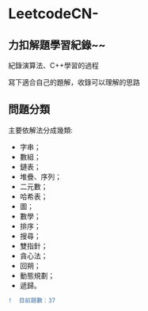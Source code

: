 # LeetcodeCN-   

## 力扣解題學習紀錄~~

紀錄演算法、C++學習的過程    
 
寫下適合自己的題解，收錄可以理解的思路

## 問題分類

主要依解法分成幾類:

* 字串；
* 數組；
* 鏈表；
* 堆疊、序列；
* 二元數；
* 哈希表；
* 圖；
* 數學；
* 排序；
* 搜尋；
* 雙指針；
* 貪心法；
* 回朔；
* 動態規劃；
* 遞歸。

```diff
!  目前題數：37
```
